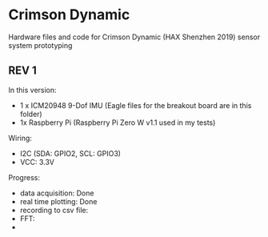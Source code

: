 # Crimson Dynamic

Hardware files and code for Crimson Dynamic (HAX Shenzhen 2019) sensor system prototyping 

## REV 1
In this version:
- 1 x ICM20948 9-Dof IMU (Eagle files for the breakout board are in this folder) 
- 1x Raspberry Pi (Raspberry Pi Zero W v1.1 used in my tests)

Wiring: 
- I2C (SDA: GPIO2, SCL: GPIO3)
- VCC: 3.3V 

Progress: 
- data acquisition: Done
- real time plotting: Done
- recording to csv file: 
- FFT: 
- 

